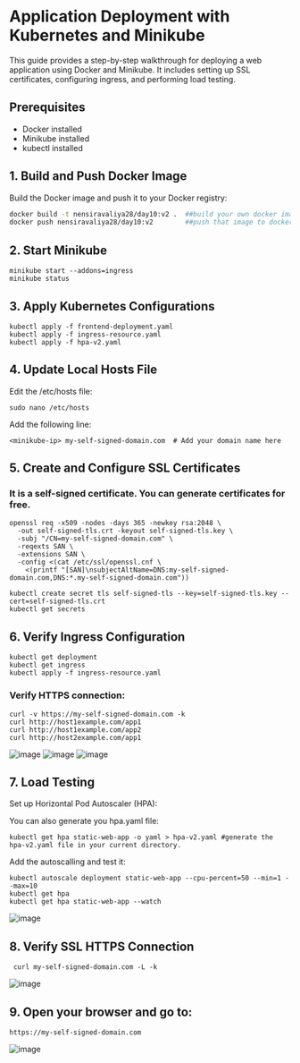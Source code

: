 # Application Deployment with Kubernetes and Minikube

This guide provides a step-by-step walkthrough for deploying a web application using Docker and Minikube. It includes setting up SSL certificates, configuring ingress, and performing load testing.

## Prerequisites

- Docker installed
- Minikube installed
- kubectl installed

## 1. Build and Push Docker Image

Build the Docker image and push it to your Docker registry:

```bash
docker build -t nensiravaliya28/day10:v2 .  ##build your own docker image for your static website
docker push nensiravaliya28/day10:v2        ##push that image to docker hub
```

## 2. Start Minikube

```
minikube start --addons=ingress
minikube status
```

## 3. Apply Kubernetes Configurations

```
kubectl apply -f frontend-deployment.yaml
kubectl apply -f ingress-resource.yaml
kubectl apply -f hpa-v2.yaml
```

## 4. Update Local Hosts File
Edit the /etc/hosts file:
```
sudo nano /etc/hosts
```
Add the following line:
```
<minikube-ip> my-self-signed-domain.com  # Add your domain name here
```

## 5. Create and Configure SSL Certificates
### It is a self-signed certificate. You can generate certificates for free.

```
openssl req -x509 -nodes -days 365 -newkey rsa:2048 \
  -out self-signed-tls.crt -keyout self-signed-tls.key \
  -subj "/CN=my-self-signed-domain.com" \
  -reqexts SAN \
  -extensions SAN \
  -config <(cat /etc/ssl/openssl.cnf \
    <(printf "[SAN]\nsubjectAltName=DNS:my-self-signed-domain.com,DNS:*.my-self-signed-domain.com"))

kubectl create secret tls self-signed-tls --key=self-signed-tls.key --cert=self-signed-tls.crt
kubectl get secrets
```
## 6. Verify Ingress Configuration
```
kubectl get deployment
kubectl get ingress
kubectl apply -f ingress-resource.yaml
```
### Verify HTTPS connection:
```
curl -v https://my-self-signed-domain.com -k
curl http://host1example.com/app1
curl http://host1example.com/app2
curl http://host2example.com/app1

```
![image](https://github.com/user-attachments/assets/0b2a38dc-4f57-42b9-b06c-39fff8af451b)
![image](https://github.com/user-attachments/assets/91e62d71-5cda-4d0d-b51d-e93bf6afb6da)
![image](https://github.com/user-attachments/assets/42c043c6-0c35-4348-ad10-000a3847cd01)

## 7. Load Testing
Set up Horizontal Pod Autoscaler (HPA):

You can also generate you hpa.yaml file:
```
kubectl get hpa static-web-app -o yaml > hpa-v2.yaml #generate the hpa-v2.yaml file in your current directory.
```
Add the autoscalling and test it:
```
kubectl autoscale deployment static-web-app --cpu-percent=50 --min=1 --max=10 
kubectl get hpa
kubectl get hpa static-web-app --watch
```

![image](https://github.com/user-attachments/assets/31031a94-2b36-45df-83aa-45b51cf773cd)

## 8. Verify SSL HTTPS Connection
```
 curl my-self-signed-domain.com -L -k

```
![image](https://github.com/user-attachments/assets/4bf1b0e4-0040-4e84-b38b-c257d0ab9dc0)


## 9. Open your browser and go to:

```
https://my-self-signed-domain.com
```
![image](https://github.com/user-attachments/assets/ed279e89-d648-4f44-9980-81ba1656ee71)






